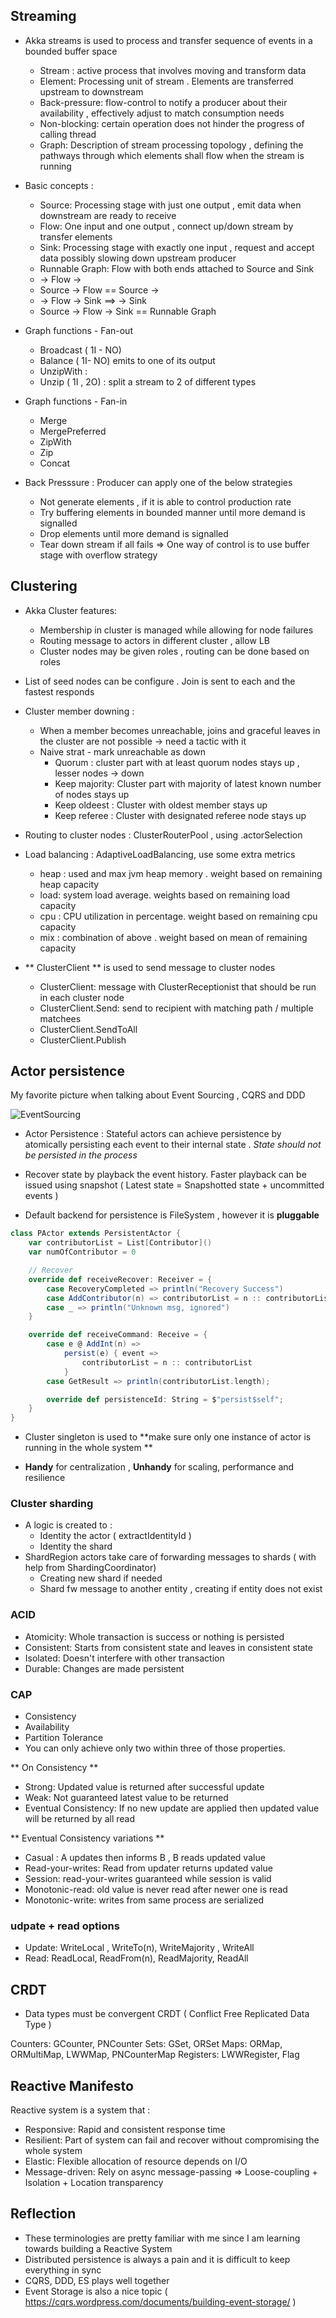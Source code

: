 ## Streaming

- Akka streams is used to process and transfer sequence of events in a bounded buffer space
    - Stream : active process that involves moving and transform data
    - Element: Processing unit of stream . Elements are transferred upstream to downstream
    - Back-pressure: flow-control to notify a producer about their availability , effectively adjust to match consumption needs
    - Non-blocking: certain operation does not hinder the progress of calling thread 
    - Graph: Description of stream processing topology , defining the pathways through which elements shall flow when the stream is running

- Basic concepts :
    - Source: Processing stage with just one output , emit data when downstream are ready to receive
    - Flow: One input and one output , connect up/down stream by transfer elements 
    - Sink: Processing stage with exactly one input , request and accept data possibly slowing down upstream producer
    - Runnable Graph:  Flow with both ends attached to Source and Sink 
    -  -> Flow ->
    - Source -> Flow  == Source ->
    -   -> Flow -> Sink ==> -> Sink
    - Source -> Flow -> Sink == Runnable Graph

- Graph functions - Fan-out
    - Broadcast ( 1I - NO)
    - Balance ( 1I- NO) emits to one of its output
    - UnzipWith : 
    - Unzip ( 1I , 2O) : split a stream to 2 of different types

- Graph functions - Fan-in
    - Merge
    - MergePreferred
    - ZipWith
    - Zip
    - Concat
- Back Presssure : Producer can apply one of the below strategies
    - Not generate elements , if it is able to control production rate
    - Try buffering elements in bounded manner until more demand is signalled
    - Drop elements until more demand is signalled
    - Tear down stream if all fails
    => One way of control is to use buffer stage with overflow strategy


## Clustering 
- Akka Cluster features:
    - Membership in cluster is managed while allowing for node failures
    - Routing message to actors in different cluster , allow LB
    - Cluster nodes may be given roles , routing can be done based on roles

- List of seed nodes can be configure . Join is sent to each and the fastest responds
- Cluster member downing :
    - When a member becomes unreachable, joins and graceful leaves in the cluster are not possible -> need a tactic with it
    - Naive strat - mark unreachable as down 
        - Quorum : cluster part with at least quorum nodes stays up ,  lesser nodes -> down
        - Keep majority: Cluster part with majority of latest known number of nodes stays up
        - Keep oldeest : Cluster with oldest member stays up
        - Keep referee : Cluster with designated referee node stays up

- Routing to cluster nodes : ClusterRouterPool , using .actorSelection
- Load balancing : AdaptiveLoadBalancing, use some extra metrics
    - heap : used and max jvm heap memory . weight based on remaining heap capacity
    - load: system load average. weights based on remaining load capacity
    - cpu : CPU utilization in percentage. weight based on remaining cpu capacity
    - mix : combination of above . weight based on mean of remaining capacity

- ** ClusterClient ** is used to send message to cluster nodes
    - ClusterClient: message with ClusterReceptionist that should be run in each cluster node
    - ClusterClient.Send: send to recipient with matching path / multiple matchees
    - ClusterClient.SendToAll
    - ClusterClient.Publish

## Actor persistence

My favorite picture when talking about Event Sourcing , CQRS and DDD 

![EventSourcing](http://codeofrob.com/images/internal_codeofrob_com/DDDOverview_big.jpg)


- Actor Persistence : Stateful actors can achieve persistence by atomically persisting each event to their internal state . *State should not be persisted in the process*

- Recover state by playback the event history. Faster playback can be issued using snapshot ( Latest state = Snapshotted state + uncommitted events )

- Default backend for persistence is FileSystem , however it is **pluggable**

```scala
class PActor extends PersistentActor {
    var contributorList = List[Contributor]()
    var numOfContributor = 0

    // Recover
    override def receiveRecover: Receiver = {
        case RecoveryCompleted => println("Recovery Success")
        case AddContributor(n) => contributorList = n :: contributorList
        case _ => println("Unknown msg, ignored")
    }

    override def receiveCommand: Receive = {
        case e @ AddInt(n) =>
            persist(e) { event =>
                contributorList = n :: contributorList
            }
        case GetResult => println(contributorList.length);

        override def persistenceId: String = $"persist$self";
    }
}
```

- Cluster singleton is used to **make sure only one instance of actor is running in the whole system **

- **Handy** for centralization , **Unhandy** for scaling, performance and resilience


### Cluster sharding

- A logic is created to :
    - Identity the actor ( extractIdentityId )
    - Identity the shard
- ShardRegion actors take care of forwarding messages to shards ( with help from ShardingCoordinator) 
    - Creating new shard if needed
    - Shard fw message to another entity , creating if entity does not exist

### ACID
- Atomicity: Whole transaction is success or nothing is persisted
- Consistent: Starts from consistent state and leaves in consistent state
- Isolated: Doesn't interfere with other transaction
- Durable: Changes are made persistent

### CAP
- Consistency
- Availability
- Partition Tolerance
- You can only achieve only two within three of those properties.


** On Consistency **
- Strong: Updated value is returned after successful update
- Weak: Not guaranteed latest value to be returned
- Eventual Consistency: If no new update are applied then updated value will be returned by all read

** Eventual Consistency variations **
- Casual : A updates then informs B , B reads updated value
- Read-your-writes: Read from updater returns updated value
- Session: read-your-writes guaranteed while session is valid
- Monotonic-read: old value is never read after newer one is read
- Monotonic-write: writes from same process are serialized

### udpate + read options
- Update: WriteLocal , WriteTo(n), WriteMajority , WriteAll
- Read: ReadLocal, ReadFrom(n), ReadMajority, ReadAll

## CRDT
- Data types must be convergent CRDT ( Conflict Free Replicated Data Type )

Counters: GCounter, PNCounter
Sets: GSet, ORSet
Maps: ORMap, ORMultiMap, LWWMap, PNCounterMap
Registers: LWWRegister, Flag

## Reactive Manifesto

Reactive system is a system that :
- Responsive: Rapid and consistent response time
- Resilient: Part of system can fail and recover without compromising the whole system
- Elastic: Flexible allocation of resource depends on I/O
- Message-driven: Rely on async message-passing => Loose-coupling + Isolation + Location transparency


## Reflection
- These terminologies are pretty familiar with me since I am learning towards building a Reactive System
- Distributed persistence is always a pain and it is difficult to keep everything in sync
- CQRS, DDD, ES plays well together
- Event Storage is also a nice topic ( https://cqrs.wordpress.com/documents/building-event-storage/ )